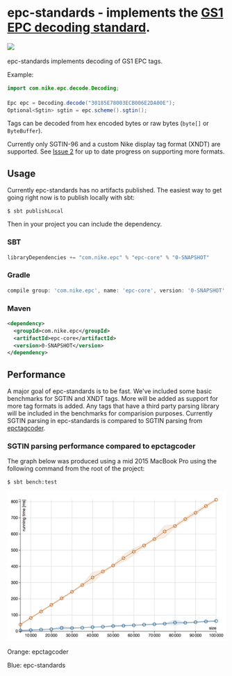 # epc-standards - implements the [GS1 EPC decoding standard](https://www.gs1.org/sites/default/files/docs/epc/GS1_EPC_TDS_i1_11.pdf).

[![][license img]][license]

epc-standards implements decoding of GS1 EPC tags.

Example:

``` java
import com.nike.epc.decode.Decoding;

Epc epc = Decoding.decode("30185E78003ECB006E2DA00E");
Optional<Sgtin> sgtin = epc.scheme().sgtin();
```

Tags can be decoded from hex encoded bytes or raw bytes (`byte[]` or `ByteBuffer`).

Currently only SGTIN-96 and a custom Nike display tag format (XNDT) are supported. See [Issue 2](https://github.com/Nike-Inc/epc-standards/issues/2) for up to date progress on supporting more formats.

## Usage

Currently epc-standards has no artifacts published. The easiest way to get going right now is to publish locally with sbt:

``` shell
$ sbt publishLocal
```

Then in your project you can include the dependency.

### SBT

``` scala
libraryDependencies += "com.nike.epc" % "epc-core" % "0-SNAPSHOT"
```

### Gradle

``` groovy
compile group: 'com.nike.epc', name: 'epc-core', version: '0-SNAPSHOT'
```

### Maven

``` xml
<dependency>
  <groupId>com.nike.epc</groupId>
  <artifactId>epc-core</artifactId>
  <version>0-SNAPSHOT</version>
</dependency>
```

## Performance

A major goal of epc-standards is to be fast. We've included some basic benchmarks for SGTIN and XNDT tags. More will be added as support for more tag formats is added. Any tags that have a third party parsing library will be included in the benchmarks for comparision purposes. Currently SGTIN parsing in epc-standards is compared to SGTIN parsing from [epctagcoder](https://github.com/jlcout/epctagcoder).

### SGTIN parsing performance compared to epctagcoder

The graph below was produced using a mid 2015 MacBook Pro using the following command from the root of the project:

``` shell
$ sbt bench:test
```

![benchmark][benchmark img]

Orange: epctagcoder

Blue: epc-standards

[license]:LICENSE
[license img]:https://img.shields.io/badge/License-Apache%202-blue.svg
[benchmark img]:benchmark.png
